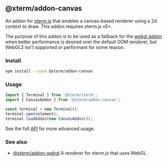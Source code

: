## @xterm/addon-canvas

An addon for [xterm.js](https://github.com/xtermjs/xterm.js) that enables a canvas-based renderer using a 2d context to draw. This addon requires xterm.js v5+.

The purpose of this addon is to be used as a fallback for the [webgl addon](https://www.npmjs.com/package/@xterm/addon-webgl) when better performance is desired over the default DOM renderer, but WebGL2 isn't supported or performant for some reason.

### Install

```bash
npm install --save @xterm/addon-canvas
```

### Usage

```ts
import { Terminal } from '@xterm/xterm';
import { CanvasAddon } from '@xterm/addon-canvas';

const terminal = new Terminal();
terminal.open(element);
terminal.loadAddon(new CanvasAddon());
```

See the full [API](https://github.com/xtermjs/xterm.js/blob/master/addons/addon-canvas/typings/addon-canvas.d.ts) for more advanced usage.

### See also

- [@xterm/addon-webgl](https://www.npmjs.com/package/@xterm/addon-webgl) A renderer for xterm.js that uses WebGL
